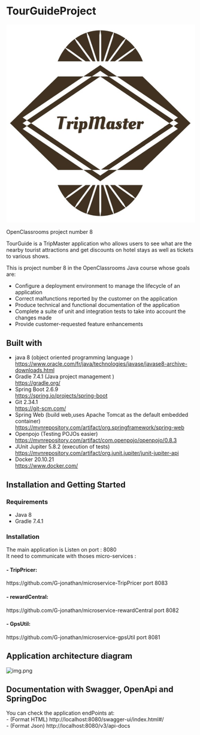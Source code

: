 # TourGuideProject

![img.png](img.png) <br/>

OpenClassrooms project number 8 <br/>

TourGuide is a TripMaster application who allows users to see what are the
nearby tourist attractions and get discounts on hotel stays as well as tickets to various shows.

This is project number 8 in the OpenClassrooms Java course whose goals are:
- Configure a deployment environment to manage the lifecycle of an application
- Correct malfunctions reported by the customer on the application
- Produce technical and functional documentation of the application
- Complete a suite of unit and integration tests to take into account the changes made
- Provide customer-requested feature enhancements

<h2>Built with</h2>

- java 8 (object oriented programming language ) <br/> https://www.oracle.com/fr/java/technologies/javase/javase8-archive-downloads.html
- Gradle 7.4.1 (Java project management ) <br/> https://gradle.org/
- Spring Boot 2.6.9 <br/> https://spring.io/projects/spring-boot
- Git 2.34.1 <br/> https://git-scm.com/
- Spring Web (build web,uses Apache Tomcat as the default embedded container) <br/> https://mvnrepository.com/artifact/org.springframework/spring-web
- Openpojo (Testing POJOs easier) <br/> https://mvnrepository.com/artifact/com.openpojo/openpojo/0.8.3
- JUnit Jupiter 5.8.2 (execution of tests) <br/> https://mvnrepository.com/artifact/org.junit.jupiter/junit-jupiter-api
- Docker 20.10.21 <br/> https://www.docker.com/

<h2>Installation and Getting Started</h2>
<h3>Requirements</h3>

- Java 8
- Gradle 7.4.1

<h3>Installation</h3>

The main application is  Listen on port : 8080 <br/>
It need to communicate with thoses micro-services : <br/>

<h4>- TripPricer:</h4> https://github.com/G-jonathan/microservice-TripPricer port 8083<br/>
<h4>- rewardCentral:</h4>https://github.com/G-jonathan/microservice-rewardCentral port 8082<br/>
<h4>- GpsUtil:</h4>https://github.com/G-jonathan/microservice-gpsUtil port 8081<br/>

<h2> Application architecture diagram </h2>

![img.png](TourGuide/src/main/resources/img/p8_diagram_corrigé.png)

<h2> Documentation with Swagger, OpenApi and SpringDoc </h2>
You can check the application endPoints at: <br/>
- (Format HTML) http://localhost:8080/swagger-ui/index.html#/ <br/>
- (Format Json) http://localhost:8080/v3/api-docs